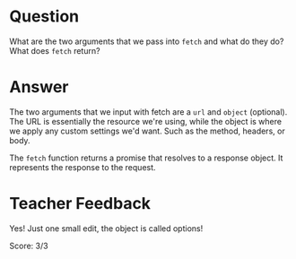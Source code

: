 # Question

What are the two arguments that we pass into `fetch` and what do they do? What does `fetch` return?

# Answer

The two arguments that we input with fetch are a `url` and `object` (optional). The URL is essentially the resource we're using, while the object is where we apply any custom settings we'd want. Such as the method, headers, or body.

The `fetch` function returns a promise that resolves to a response object. It represents the response to the request.

# Teacher Feedback

Yes! Just one small edit, the object is called options!

Score: 3/3